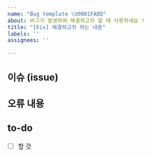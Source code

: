 ```yaml
---
name: "Bug template \U0001FABD"
about: 버그가 발생하여 해결하고자 할 때 사용하세요 !
title: "[Fix] 해결하고자 하는 내용"
labels: ''
assignees: ''

---
```


## 이슈 (issue)
<!-- 어떤 상황에서 버그가 발생했나요? -->

## 오류 내용
<!-- 오류 내용을 텍스트로 기입하거나 캡쳐하여 넣어주세요! -->

## to-do
- [ ] 할 것
